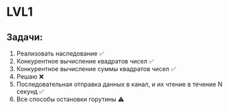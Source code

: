 # LVL1

## Задачи:
1. Реализовать наследование ✅
2. Конкурентное вычисление квадратов чисел ✅
3. Конкурентное вычисление суммы квадратов чисел ✅
4. Решаю ❌
5. Последовательная отправка данных в канал, и их чтение в течение N секунд ✅
6. Все способы остановки горутины ⚠️


<!-- 
Полученные данные записывать в кеш и в PostgreSQL | ✅
Восстанавливать кеш из PostgreSQL | ✅
Реализовать http-сервер и выдавать данные по id из кеша | ✅
Сделать простой user-интерфейс для 4 пункта | ✅ -->